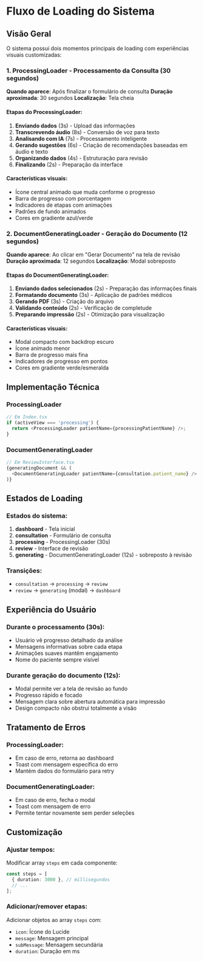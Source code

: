 # Fluxo de Loading do Sistema

## Visão Geral
O sistema possui dois momentos principais de loading com experiências visuais customizadas:

### 1. ProcessingLoader - Processamento da Consulta (30 segundos)
**Quando aparece**: Após finalizar o formulário de consulta
**Duração aproximada**: 30 segundos
**Localização**: Tela cheia

#### Etapas do ProcessingLoader:
1. **Enviando dados** (3s) - Upload das informações
2. **Transcrevendo áudio** (8s) - Conversão de voz para texto
3. **Analisando com IA** (7s) - Processamento inteligente
4. **Gerando sugestões** (6s) - Criação de recomendações baseadas em áudio e texto
5. **Organizando dados** (4s) - Estruturação para revisão
6. **Finalizando** (2s) - Preparação da interface

#### Características visuais:
- Ícone central animado que muda conforme o progresso
- Barra de progresso com porcentagem
- Indicadores de etapas com animações
- Padrões de fundo animados
- Cores em gradiente azul/verde

### 2. DocumentGeneratingLoader - Geração do Documento (12 segundos)
**Quando aparece**: Ao clicar em "Gerar Documento" na tela de revisão
**Duração aproximada**: 12 segundos
**Localização**: Modal sobreposto

#### Etapas do DocumentGeneratingLoader:
1. **Enviando dados selecionados** (2s) - Preparação das informações finais
2. **Formatando documento** (3s) - Aplicação de padrões médicos
3. **Gerando PDF** (3s) - Criação do arquivo
4. **Validando conteúdo** (2s) - Verificação de completude
5. **Preparando impressão** (2s) - Otimização para visualização

#### Características visuais:
- Modal compacto com backdrop escuro
- Ícone animado menor
- Barra de progresso mais fina
- Indicadores de progresso em pontos
- Cores em gradiente verde/esmeralda

## Implementação Técnica

### ProcessingLoader
```typescript
// Em Index.tsx
if (activeView === 'processing') {
  return <ProcessingLoader patientName={processingPatientName} />;
}
```

### DocumentGeneratingLoader
```typescript
// Em ReviewInterface.tsx
{generatingDocument && (
  <DocumentGeneratingLoader patientName={consultation.patient_name} />
)}
```

## Estados de Loading

### Estados do sistema:
1. **dashboard** - Tela inicial
2. **consultation** - Formulário de consulta
3. **processing** - ProcessingLoader (30s)
4. **review** - Interface de revisão
5. **generating** - DocumentGeneratingLoader (12s) - sobreposto à revisão

### Transições:
- `consultation` → `processing` → `review`
- `review` → `generating` (modal) → `dashboard`

## Experiência do Usuário

### Durante o processamento (30s):
- Usuário vê progresso detalhado da análise
- Mensagens informativas sobre cada etapa
- Animações suaves mantêm engajamento
- Nome do paciente sempre visível

### Durante geração do documento (12s):
- Modal permite ver a tela de revisão ao fundo
- Progresso rápido e focado
- Mensagem clara sobre abertura automática para impressão
- Design compacto não obstrui totalmente a visão

## Tratamento de Erros

### ProcessingLoader:
- Em caso de erro, retorna ao dashboard
- Toast com mensagem específica do erro
- Mantém dados do formulário para retry

### DocumentGeneratingLoader:
- Em caso de erro, fecha o modal
- Toast com mensagem de erro
- Permite tentar novamente sem perder seleções

## Customização

### Ajustar tempos:
Modificar array `steps` em cada componente:
```typescript
const steps = [
  { duration: 3000 }, // millisegundos
  // ...
];
```

### Adicionar/remover etapas:
Adicionar objetos ao array `steps` com:
- `icon`: Ícone do Lucide
- `message`: Mensagem principal
- `subMessage`: Mensagem secundária
- `duration`: Duração em ms 